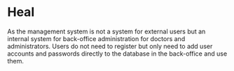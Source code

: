 # Heal
As the management system is not a system for external users but an internal system for back-office administration for doctors and administrators. 
Users do not need to register but only need to add user accounts and passwords directly to the database in the back-office and use them.

